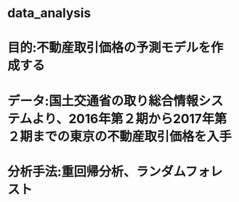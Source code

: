 # data_analysis
# 目的:不動産取引価格の予測モデルを作成する
# データ:国土交通省の取り総合情報システムより、2016年第２期から2017年第２期までの東京の不動産取引価格を入手
# 分析手法:重回帰分析、ランダムフォレスト
